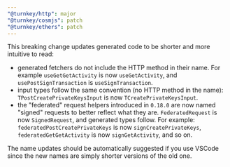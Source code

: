```yaml
---
"@turnkey/http": major
"@turnkey/cosmjs": patch
"@turnkey/ethers": patch
---
```


This breaking change updates generated code to be shorter and more intuitive to read:

- generated fetchers do not include the HTTP method in their name. For example `useGetGetActivity` is now `useGetActivity`, and `usePostSignTransaction` is `useSignTransaction`.
- input types follow the same convention (no HTTP method in the name): `TPostCreatePrivateKeysInput` is now `TCreatePrivateKeysInput`.
- the "federated" request helpers introduced in `0.18.0` are now named "signed" requests to better reflect what they are. `FederatedRequest` is now `SignedRequest`, and generated types follow. For example: `federatedPostCreatePrivateKeys` is now `signCreatePrivateKeys`, `federatedGetGetActivity` is now `signGetActivity`, and so on.

The name updates should be automatically suggested if you use VSCode since the new names are simply shorter versions of the old one.
